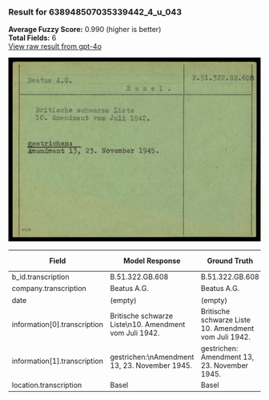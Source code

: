 ### Result for 638948507035339442_4_u_043
**Average Fuzzy Score:** 0.990 (higher is better)<br>
**Total Fields:** 6<br>
[View raw result from gpt-4o](https://github.com/RISE-UNIBAS/humanities_data_benchmark/blob/main/results/2025-10-24/T0305/request_T0305_638948507035339442_4_u_043.json)

<img src="https://github.com/RISE-UNIBAS/humanities_data_benchmark/blob/main/benchmarks/blacklist/images/638948507035339442_4_u_043.jpg?raw=true" alt="638948507035339442_4_u_043" width="600px">

| Field | Model Response | Ground Truth | Fuzzy Score | Match |
|-------|----------------|--------------|-------------|-------|
| b_id.transcription | B.51.322.GB.608 | B.51.322.GB.608 | 1.000 | ✅ |
| company.transcription | Beatus A.G. | Beatus A.G. | 1.000 | ✅ |
| date | (empty) | (empty) | 1.000 | ✅ |
| information[0].transcription | Britische schwarze Liste\n10. Amendment vom Juli 1942. | Britische schwarze Liste<br>10. Amendment vom Juli 1942. | 0.972 | ✅ |
| information[1].transcription | gestrichen:\nAmendment 13, 23. November 1945. | gestrichen:<br>Amendment 13, 23. November 1945. | 0.966 | ✅ |
| location.transcription | Basel | Basel | 1.000 | ✅ |
